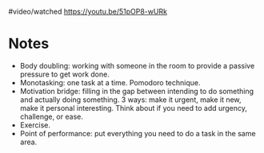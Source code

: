 #video/watched 
https://youtu.be/51pOP8-wURk

# Notes 
- Body doubling: working with someone in the room to provide a passive pressure to get work done.
- Monotasking: one task at a time. Pomodoro technique.
- Motivation bridge: filling in the gap between intending to do something and actually doing something. 3 ways: make it urgent, make it new, make it personal interesting. Think about if you need to add urgency, challenge, or ease.
- Exercise.
- Point of performance: put everything you need to do a task in the same area.  